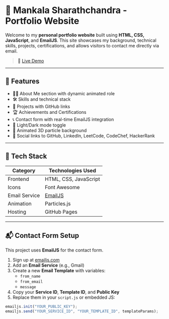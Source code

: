 # 💼 Mankala Sharathchandra - Portfolio Website

Welcome to my **personal portfolio website** built using **HTML, CSS, JavaScript**, and **EmailJS**. This site showcases my background, technical skills, projects, certifications, and allows visitors to contact me directly via email.

> 🔗 [Live Demo](https://sharath4444.github.io/sharath_portfolio_main/)

---

## 📌 Features

- 🧑‍💻 About Me section with dynamic animated role
- 🛠️ Skills and technical stack
- 🧾 Projects with GitHub links
- 🏆 Achievements and Certifications
- 📞 Contact form with real-time EmailJS integration
- 🌙 Light/Dark mode toggle
- 🎨 Animated 3D particle background
- 🔗 Social links to GitHub, LinkedIn, LeetCode, CodeChef, HackerRank

---

## 📁 Tech Stack

| Category        | Technologies Used                        |
|----------------|-------------------------------------------|
| Frontend       | HTML, CSS, JavaScript                     |
| Icons          | Font Awesome                              |
| Email Service  | [EmailJS](https://www.emailjs.com)        |
| Animation      | Particles.js                              |
| Hosting        | GitHub Pages                              |

---


## 📬 Contact Form Setup

This project uses **EmailJS** for the contact form.

1. Sign up at [emailjs.com](https://www.emailjs.com)
2. Add an **Email Service** (e.g., Gmail)
3. Create a new **Email Template** with variables:
   - `from_name`
   - `from_email`
   - `message`
4. Copy your **Service ID**, **Template ID**, and **Public Key**
5. Replace them in your `script.js` or embedded JS:

```js
emailjs.init("YOUR_PUBLIC_KEY");
emailjs.send("YOUR_SERVICE_ID", "YOUR_TEMPLATE_ID", templateParams);
